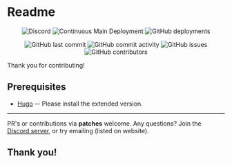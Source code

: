 # Readme

<div align="center">

![Discord](https://img.shields.io/discord/707272860393144381)
![Continuous Main Deployment](https://github.com/scpaudioarchive/website/workflows/Continuous%20Main%20Deployment/badge.svg)
![GitHub deployments](https://img.shields.io/github/deployments/scpaudioarchive/scpaudioarchive.github.io/github-pages)

![GitHub last commit](https://img.shields.io/github/last-commit/scpaudioarchive/website)
![GitHub commit activity](https://img.shields.io/github/commit-activity/m/scpaudioarchive/website)
![GitHub issues](https://img.shields.io/github/issues-raw/scpaudioarchive/website)
![GitHub contributors](https://img.shields.io/github/contributors/scpaudioarchive/website)
</div>

Thank you for contributing!

## Prerequisites

- [Hugo](https://github.com/gohugoio/hugo/releases/latest) -- Please install the extended version.

---

PR's or contributions via **patches** welcome. Any questions? Join the [Discord server](https://scpaudioarchive.github.io/go/discord), or try emailing (listed on website).

## Thank you!
